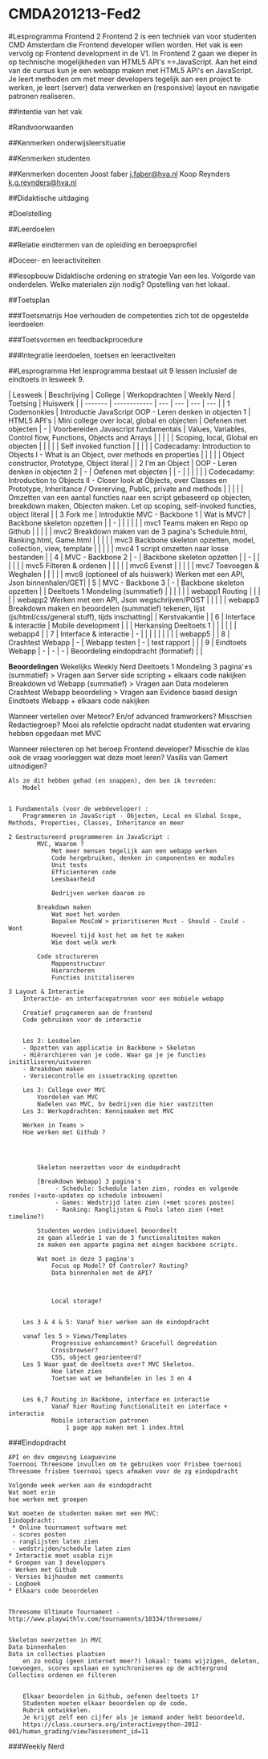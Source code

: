 CMDA201213-Fed2
===============

#Lesprogramma Frontend 2
Frontend 2 is een techniek van voor studenten CMD Amsterdam die Frontend developer willen worden.
Het vak is een vervolg op Frontend development in de V1. 
In Frontend 2 gaan we dieper in op technische mogelijkheden van HTML5 API's ==JavaScript. 
Aan het eind van de cursus kun je een webapp maken met HTML5 API's en JavaScript.   Je leert methoden om met meer developers tegelijk aan een project te werken, je leert (server) data verwerken en (responsive) layout en navigatie patronen realiseren.


##Intentie van het vak


#Randvoorwaarden

##Kenmerken onderwijsleersituatie

##Kenmerken studenten

##Kenmerken docenten
Joost faber j.faber@hva.nl
Koop Reynders k.g.reynders@hva.nl

##Didaktische uitdaging


#Doelstelling

##Leerdoelen

##Relatie eindtermen van de opleiding en beroepsprofiel


#Doceer- en leeractiviteiten

##lesopbouw
Didaktische ordening en strategie
Van een les. Volgorde van onderdelen. 
Welke materialen zijn nodig?
Opstelling van het lokaal.


##Toetsplan

###Toetsmatrijs
Hoe verhouden de competenties zich tot de opgestelde leerdoelen

###Toetsvormen en feedbackprocedure


###Integratie leerdoelen, toetsen en leeractiveiten



##Lesprogramma
Het lesprogramma bestaat uit 9 lessen inclusief de eindtoets in lesweek 9.


| Lesweek | Beschrijving | College | Werkopdrachten | Weekly Nerd | Toetsing | Huiswerk |
| ------- | ------------ | --- | --- | --- | --- |
| 1 Codemonkies | Introductie JavaScript OOP - Leren denken in objecten 1 | HTML5 API's | Mini college over local, global en objecten | Oefenen met objecten | - | Voorbereiden Javascript fundamentals | Values, Variables, Control flow, Functions, Objects and Arrays |
| | | | Scoping, local, Global en objecten |
| | | | Self invoked function |
| | | | Codecadamy: Introduction to Objects I - What is an Object, over methods en properties |
| | | | Object constructor, Prototype, Object literal |
| 2 I'm an Object | OOP - Leren denken in objecten 2 | - | Oefenen met objecten | | - | |
| | | | Codecadamy: Introduction to Objects II - Closer look at Objects, over Classes en Prototype, Inheritance / Overerving, Public, private and methods |
| | | | Omzetten van een aantal functies naar een script gebaseerd op objecten, breakdown maken, Objecten maken. Let op scoping, self-invoked functies, object literal |
| 3 Fork me | Introduktie MVC - Backbone 1 | Wat is MVC? | Backbone skeleton opzetten | | - | |
| | | | mvc1 Teams maken en Repo op Github |
| | | | mvc2 Breakdown maken van de 3 pagina's Schedule.html, Ranking.html, Game.html |
| | | | mvc3 Backbone skeleton opzetten, model, collection, view, template |
| | | | mvc4 1 script omzetten naar losse bestanden |
| 4  | MVC - Backbone 2 | - | Backbone skeleton opzetten | | - | | 
| | | | mvc5 Filteren & ordenen |
| | | | mvc6 Evenst |
| | | | mvc7 Toevoegen & Weghalen |
| | | | mvc8 (optioneel of als huiswerk) Werken met een API, Json binnenhalen/GET|
| 5  | MVC - Backbone 3 | - | Backbone skeleton opzetten | | Deeltoets 1 Mondeling (summatief) | |
| | | | webapp1 Routing |
| | | | webapp2 Werken met een API, Json wegschrijven/POST |
| | | | webapp3 Breakdown maken en beoordelen (summatief) tekenen, lijst (js/html/css/general stuff), tijds inschatting|
| Kerstvakantie |
| 6  | Interface & interactie | Mobile development | | | Herkansing Deeltoets 1 | |
| | | | webapp4  |
| 7  | Interface & interactie | - | | | | |
| | | | webapp5  |
| 8  | Crashtest Webapp | - | Webapp testen | - | test rapport | |
| 9  | Eindtoets Webapp | - | - | - | Beoordeling eindopdracht (formatief) | |


**Beoordelingen**
Wekelijks Weekly Nerd
Deeltoets 1 Mondeling 3 pagina'≠s (summatief) > Vragen aan Server side scripting
	+ elkaars code nakijken
Breakdown vd Webapp (summatief) > Vragen aan Data modeleren
Crashtest Webapp beoordeling > Vragen aan Evidence based design
Eindtoets Webapp
	+ elkaars code nakijken
	

	
Wanneer vertellen over Meteor? En/of advanced framworkers?
	Misschien Redactiegroep? Mooi als refelctie opdracht
	nadat studenten wat ervaring hebben opgedaan met MVC
	
Wanneer relecteren op het beroep Frontend developer?	Misschie de klas ook de vraag voorleggen wat deze moet leren?
	Vasilis van Gemert uitnodigen?


	Als ze dit hebben gehad (en snappen), den ben ik tevreden:
		Model
		
		
	1 Fundamentals (voor de webdeveloper) :
		Programmeren in JavaScript - Objecten, Local en Global Scope, Methods, Properties, Classes, Inheritance en meer
	
	2 Gestructureerd programmeren in JavaScript :
			MVC, Waarom ? 
				Met meer mensen tegelijk aan een webapp werken
				Code hergebruiken, denken in componenten en modules
				Unit tests
				Efficienteren code
				Leesbaarheid
					
				Bedrijven werken daarom zo
				
			Breakdown maken
				Wat moet het worden 
				Bepalen MosCoW > prioritiseren Must - Should - Could - Wont
				Hoeveel tijd kost het om het te maken
				Wie doet welk werk
				
			Code structureren
				Mappenstructuur
				Hierarcheren
				Functies inititaliseren

	3 Layout & Interactie
		Interactie- en interfacepatronen voor een mobiele webapp
		
		Creatief programeren aan de frontend
		Code gebruiken voor de interactie
		

		Les 3: Lesdoelen
		- Opzetten van applicatie in Backbone > Skeleton
		- Hiërarchieren van je code. Waar ga je je functies inititliseren/uitvoeren
		- Breakdown maken
		- Versiecontrolle en issuetracking opzetten

		Les 3: College over MVC
			Voordelen van MVC
			Nadelen van MVC, bv bedrijven die hier vastzitten
		Les 3: Werkopdrachten: Kennismaken met MVC

		Werken in Teams > 
		Hoe werken met Github ?
		
		


			Skeleton neerzetten voor de eindopdracht
		
			[Breakdown Webapp] 3 pagina's
				 - Schedule: Schedule laten zien, rondes en volgende rondes (+auto-updates op schedule inbouwen)
				 - Games: Wedstrijd laten zien (+met scores posten) 
				 - Ranking: Ranglijsten & Pools laten zien (+met timeline?)
			
			Studenten worden individueel beoordeelt 
			ze gaan alledrie 1 van de 3 functionaliteiten maken
			ze maken een apparte pagina met eingen backbone scripts.

			Wat moet in deze 3 pagina's			
				Focus op Model? Of Controler? Routing?
				Data binnenhalen met de API?
				


				Local storage?

		
		Les 3 & 4 & 5: Vanaf hier werken aan de eindopdracht
		
		vanaf les 5 > Views/Templates
				Progressive enhancement? Gracefull degredation
				Crossbrowser?
				CSS, object georienteerd?
		Les 5 Waar gaat de deeltoets over? MVC Skeleton. 
				Hoe laten zien
				Toetsen wat we behandelen in les 3 en 4
				
				
		Les 6,7 Routing in Backbone, interface en interactie
				Vanaf hier Routing functionaliteit en interface + interactie
				Mobile interaction patronen
					1 page app maken met 1 index.html





###Eindopdracht

	API en dev omgeving Leaguevine
	Toernooi Threesome invullen om te gebruiken voor Frisbee toernooi
	Threesome frisbee toernooi specs afmaken voor de zg eindopdracht

	Volgende week werken aan de eindopdracht
	Wat moet erin
	hoe werken met groepen

	Wat moeten de studenten maken met een MVC:
	Eindopdracht: 
	 * Online tournament software met 
	 - scores posten
	 - ranglijsten laten zien
	 - wedstrijden/schedule laten zien
	* Interactie moet usable zijn
	* Groepen van 3 developpers
	- Werken met Github
	- Versies bijhouden met comments
	- Logboek
	* Elkaars code beoordelen
	

	Threesome Ultimate Tournament - http://www.playwithlv.com/tournaments/18334/threesome/

	
	Skeleton neerzetten in MVC
	Data binnenhalen
	Data in collecties plaatsen
		en zo nodig (geen internet meer?) lokaal: teams wijzigen, deleten, toevoegen, scores opslaan en synchroniseren op de achtergrond
	Collecties ordenen en filteren
	

		Elkaar beoordelen in Github, oefenen deeltoets 1?
		Studenten moeten elkaar beoordelen op de code. 
		Rubrik ontwikkelen.
		Je krijgt zelf een cijfer als je iemand ander hebt beoordeeld.
		https://class.coursera.org/interactivepython-2012-001/human_grading/view?assessment_id=11




###Weekly Nerd





